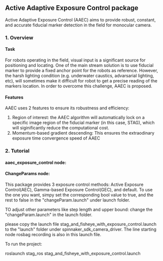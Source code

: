 

## Active Adaptive Exposure Control package
Active Adaptive Exposure Control (AAEC) aims to provide robust, constant, and accurate fiducial marker detection in the field for monocular camera.

### 1. Overview
  #### Task
  For robots operating in the field, visual input is a significant source for positioning and locating. One of the main stream solution is to use fiducial marker to provide a fixed anchor point for the robots as reference. However, the harsh lighting condition (e.g.  underwater caustics, advarsarial lighting, etc), will sometimes make it difficult for robot to get a precise reading of the markers location. In order to overcome this challenge, AAEC is proposed.
  
  #### Features
  AAEC uses 2 features to ensure its robustness and efficiency:
  1. Region of interest: the AAEC algorithm will automatically lock on a specific image region of the fiducial marker (in this case, STAG), which will siginificantly reduce the computational cost.
  2. Momentum-based gradient descending: This ensures the extraodinary exposure time convergence speed of AAEC

### 2. Tutorial
  #### aaec_exposure_control node:
  

  #### ChangeParams node:
  This package provides 3 exposure control methods: Active Exposure Control(AEC), Gamma-based Exposure Control(GEC), and default. To use the one you want, simpy set the corresponding bool value to true, and the rest to false in the  "changeParam.launch" under launch folder.


TO adjust other parameters like step length and upper bound: change the "changeParam.launch" in the launch folder.



please copy the launch file stag_and_fisheye_with_exposure_control.launch
to the "launch" folder under spinnaker_sdk_camera_driver. The line starting node rosbag recording is also in this launch file.

To run the project:

roslaunch stag_ros stag_and_fisheye_with_exposure_control.launch






